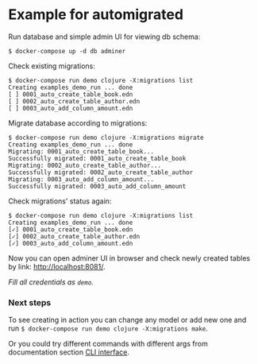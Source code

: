 # Example for automigrated

Run database and simple admin UI for viewing db schema:

```shell
$ docker-compose up -d db adminer
```

Check existing migrations:

```shell
$ docker-compose run demo clojure -X:migrations list
Creating examples_demo_run ... done
[ ] 0001_auto_create_table_book.edn
[ ] 0002_auto_create_table_author.edn
[ ] 0003_auto_add_column_amount.edn
```

Migrate database according to migrations:

```shell
$ docker-compose run demo clojure -X:migrations migrate
Creating examples_demo_run ... done
Migrating: 0001_auto_create_table_book...
Successfully migrated: 0001_auto_create_table_book
Migrating: 0002_auto_create_table_author...
Successfully migrated: 0002_auto_create_table_author
Migrating: 0003_auto_add_column_amount...
Successfully migrated: 0003_auto_add_column_amount
```

Check migrations' status again:

```shell
$ docker-compose run demo clojure -X:migrations list
Creating examples_demo_run ... done
[✓] 0001_auto_create_table_book.edn
[✓] 0002_auto_create_table_author.edn
[✓] 0003_auto_add_column_amount.edn
```

Now you can open adminer UI in browser and check newly created tables by link: [http://localhost:8081/](http://localhost:8081/).

*Fill all credentials as `demo`.*

### Next steps
To see creating in action you can change any model or add new one and run 
`$ docker-compose run demo clojure -X:migrations make`.

Or you could try different commands with different args from documentation section 
[CLI interface](https://github.com/abogoyavlensky/automigrate#cli-interface).
